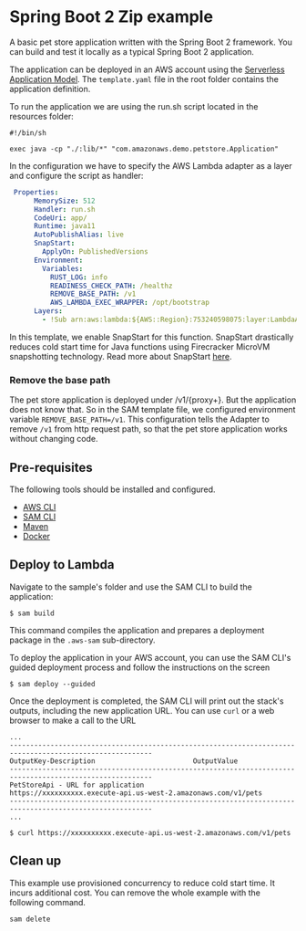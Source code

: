# Spring Boot 2 Zip example

A basic pet store application written with the Spring Boot 2 framework. You can build and test it locally as a typical Spring Boot 2 application.

The application can be deployed in an AWS account using the [Serverless Application Model](https://github.com/awslabs/serverless-application-model). The `template.yaml` file in the root folder contains the application definition.

To run the application we are using the run.sh script located in the resources folder:

```shell
#!/bin/sh

exec java -cp "./:lib/*" "com.amazonaws.demo.petstore.Application"
```

In the configuration we have to specify the AWS Lambda adapter as a layer and configure the script as handler:

```yaml
 Properties:
      MemorySize: 512
      Handler: run.sh
      CodeUri: app/
      Runtime: java11
      AutoPublishAlias: live
      SnapStart:
        ApplyOn: PublishedVersions      
      Environment:
        Variables:
          RUST_LOG: info
          READINESS_CHECK_PATH: /healthz
          REMOVE_BASE_PATH: /v1
          AWS_LAMBDA_EXEC_WRAPPER: /opt/bootstrap
      Layers:
        - !Sub arn:aws:lambda:${AWS::Region}:753240598075:layer:LambdaAdapterLayerX86:13
```
In this template, we enable SnapStart for this function. SnapStart drastically reduces cold start time for Java functions using Firecracker MicroVM snapshotting technology. Read more about SnapStart [here](https://docs.aws.amazon.com/lambda/latest/dg/snapstart.html).

### Remove the base path

The pet store application is deployed under /v1/{proxy+}. But the application does not know that. So in the SAM template file, we configured environment variable `REMOVE_BASE_PATH=/v1`. 
This configuration tells the Adapter to remove `/v1` from http request path, so that the pet store application works without changing code. 


## Pre-requisites

The following tools should be installed and configured.

* [AWS CLI](https://aws.amazon.com/cli/)
* [SAM CLI](https://github.com/awslabs/aws-sam-cli)
* [Maven](https://maven.apache.org/)
* [Docker](https://www.docker.com/products/docker-desktop)

## Deploy to Lambda
Navigate to the sample's folder and use the SAM CLI to build the application:

```shell
$ sam build
```

This command compiles the application and prepares a deployment package in the `.aws-sam` sub-directory.

To deploy the application in your AWS account, you can use the SAM CLI's guided deployment process and follow the instructions on the screen

```shell
$ sam deploy --guided
```

Once the deployment is completed, the SAM CLI will print out the stack's outputs, including the new application URL. You can use `curl` or a web browser to make a call to the URL

```shell
...
---------------------------------------------------------------------------------------------------------
OutputKey-Description                        OutputValue
---------------------------------------------------------------------------------------------------------
PetStoreApi - URL for application            https://xxxxxxxxxx.execute-api.us-west-2.amazonaws.com/v1/pets
---------------------------------------------------------------------------------------------------------
...

$ curl https://xxxxxxxxxx.execute-api.us-west-2.amazonaws.com/v1/pets
```

## Clean up

This example use provisioned concurrency to reduce cold start time. It incurs additional cost. You can remove the whole example with the following command. 

```shell
sam delete
```